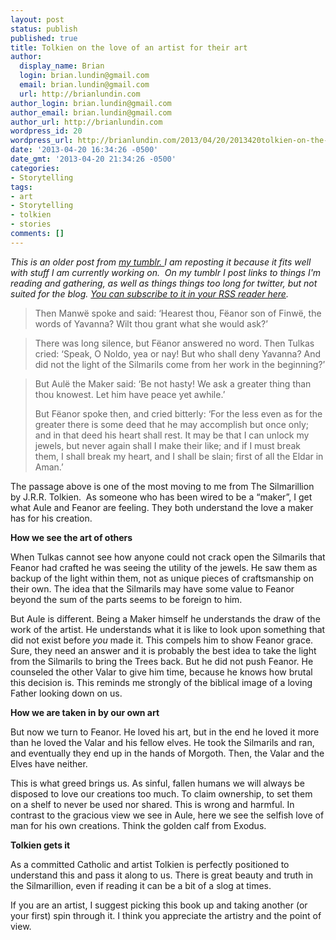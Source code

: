 ```yaml
---
layout: post
status: publish
published: true
title: Tolkien on the love of an artist for their art
author:
  display_name: Brian
  login: brian.lundin@gmail.com
  email: brian.lundin@gmail.com
  url: http://brianlundin.com
author_login: brian.lundin@gmail.com
author_email: brian.lundin@gmail.com
author_url: http://brianlundin.com
wordpress_id: 20
wordpress_url: http://brianlundin.com/2013/04/20/2013420tolkien-on-the-love-of-an-artist-for-their-art/
date: '2013-04-20 16:34:26 -0500'
date_gmt: '2013-04-20 21:34:26 -0500'
categories:
- Storytelling
tags:
- art
- Storytelling
- tolkien
- stories
comments: []
---
```

<p><em>This is an older post from <a href="http://brianlundin.tumblr.com/" target="_blank">my tumblr.&nbsp;</a>I am reposting it&nbsp;because it fits well with stuff I am currently working on. &nbsp;On my tumblr I post links to things I'm reading and gathering, as well as things things too long for twitter, but not suited for the blog. <a href="http://feeds.feedburner.com/tumblr_blundin" target="_blank">You can subscribe to it in your RSS reader here</a>.</em></p></p>
<blockquote><p>Then Manwë spoke and said: ‘Hearest thou, Fëanor son of Finwë, the words of Yavanna? Wilt thou grant what she would ask?’</p></blockquote>
<blockquote><p>There was long silence, but Fëanor answered no word. Then Tulkas cried: ‘Speak, O Noldo, yea or nay! But who shall deny Yavanna? And did not the light of the Silmarils come from her work in the beginning?’</p></blockquote>
<blockquote><p>But Aulë the Maker said: ‘Be not hasty! We ask a greater thing than thou knowest. Let him have peace yet awhile.’</p>
<p>But Fëanor spoke then, and cried bitterly: ‘For the less even as for the greater there is some deed that he may accomplish but once only; and in that deed his heart shall rest. It may be that I can unlock my jewels, but never again shall I make their like; and if I must break them, I shall break my heart, and I shall be slain; first of all the Eldar in Aman.’&nbsp;</p>
</blockquote>
<p>The passage above is one of the most moving to me from The Silmarillion by J.R.R. Tolkien.&nbsp;&nbsp;As someone who has been wired to be a “maker”, I get what Aule and Feanor are feeling. They both understand the love a maker has for his creation.</p>
<p><strong>How we see the art of others</strong></p>
<p>When Tulkas cannot see how anyone could not crack open the Silmarils that Feanor had crafted he was seeing the utility of the jewels. He saw them as backup of the light within them, not as unique pieces of craftsmanship on their own. The idea that the Silmarils may have some value to Feanor beyond the sum of the parts seems to be foreign to him.</p>
<p>But Aule is different. Being a Maker himself he understands the draw of the work of the artist. He understands what it is like to look upon something that did not exist before&nbsp;<em>you</em>&nbsp;made it. This compels him to show Feanor grace. Sure, they need an answer and it is probably the best idea to take the light from the Silmarils to bring the Trees back. But he did not push Feanor. He counseled the other Valar to give him time, because he knows how brutal this decision is. This reminds me strongly of the biblical image of a loving Father looking down on us.</p>
<p><strong>How we are taken in by our own art</strong></p>
<p>But now we turn to Feanor. He loved his art, but in the end he loved it more than he loved the Valar and his fellow elves. He took the Silmarils and ran, and eventually they end up in the hands of Morgoth. Then, the Valar and the Elves have neither.</p>
<p>This is what greed brings us. As sinful, fallen humans we will always be disposed to love our creations too much. To claim ownership, to set them on a shelf to never be used nor shared. This is wrong and harmful. In contrast to the gracious view we see in Aule, here we see the selfish love of man for his own creations. Think the golden calf from Exodus.&nbsp;</p>
<p><strong>Tolkien gets it</strong></p>
<p>As a committed Catholic and artist Tolkien is perfectly positioned to understand this and pass it along to us. There is great beauty and truth in the Silmarillion, even if reading it can be a bit of a slog at times.&nbsp;</p>
<p>If you are an artist, I suggest picking this book up and taking another (or your first) spin through it. I think you appreciate the artistry and the point of view.</p>
